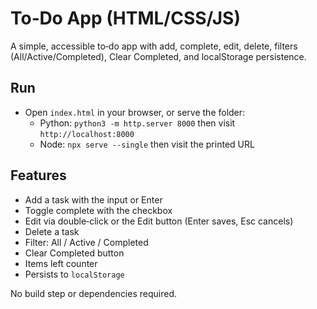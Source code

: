 # To‑Do App (HTML/CSS/JS)

A simple, accessible to‑do app with add, complete, edit, delete, filters (All/Active/Completed), Clear Completed, and localStorage persistence.

## Run
- Open `index.html` in your browser, or serve the folder:
  - Python: `python3 -m http.server 8000` then visit `http://localhost:8000`
  - Node: `npx serve --single` then visit the printed URL

## Features
- Add a task with the input or Enter
- Toggle complete with the checkbox
- Edit via double‑click or the Edit button (Enter saves, Esc cancels)
- Delete a task
- Filter: All / Active / Completed
- Clear Completed button
- Items left counter
- Persists to `localStorage`

No build step or dependencies required.